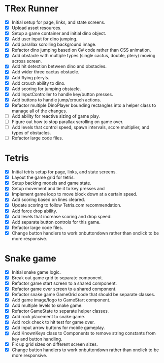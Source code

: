 TRex Runner
===========
- [x] Initial setup for page, links, and state screens.
- [x] Upload asset resources.
- [x] Setup a game container and initial dino object.
- [x] Add user input for dino jumping.
- [x] Add parallax scrolling background image.
- [x] Refactor dino jumping based on C# code rather than CSS animation.
- [x] Add obstacle with multiple types (single cactus, double, ptery) moving across screen.
- [x] Add hit detection between dino and obstacles.
- [x] Add wider three cactus obstacle.
- [x] Add flying pteryls.
- [x] Add crouch ability to dino.
- [x] Add scoring for jumping obstacle.
- [x] Add InputController to handle key/button presses.
- [x] Add buttons to handle jump/crouch actions.
- [x] Refactor multiple DinoPlayer bounding rectangles into a helper class to manage all of the changes.
- [ ] Add ability for reactive sizing of game play.
- [ ] Figure out how to stop parallax scrolling on game over.
- [ ] Add levels that control speed, spawn intervals, score multiplier, and types of obstacles.
- [ ] Refactor large code files.

Tetris
======
- [x] Initial tetris setup for page, links, and state screens.
- [x] Layout the game grid for tetris.
- [x] Setup backing models and game state.
- [x] Setup movement and tie it to key presses and 
- [x] Implement game loop to move block down at a certain speed.
- [x] Add scoring based on lines cleared.
- [x] Update scoring to follow Tetris.com recommendation.
- [x] Add force drop ability.
- [x] Add levels that increase scoring and drop speed.
- [x] Add separate button controls for this game.
- [x] Refactor large code files.
- [x] Change button handlers to work onbuttondown rather than onclick to be more responsive.

Snake game
==========
- [x] Initial snake game logic.
- [x] Break out game grid to separate component.
- [x] Refactor game start screen to a shared component.
- [x] Refactor game over screen to a shared component.
- [x] Refactor snake game GameGrid code that should be separate classes.
- [x] Add game image/logo to GameStart component.
- [x] Add multiple levels to snake game.
- [x] Refactor GameState to separate helper classes.
- [x] Add rock placement to snake game.
- [x] Add rock check to hit test for game over.
- [x] Add input arrow buttons for mobile gameplay.
- [x] Add KnownKeys class to Components to remove string constants from key and button handling.
- [x] Fix up grid sizes on different screen sizes.
- [x] Change button handlers to work onbuttondown rather than onclick to be more responsive.
